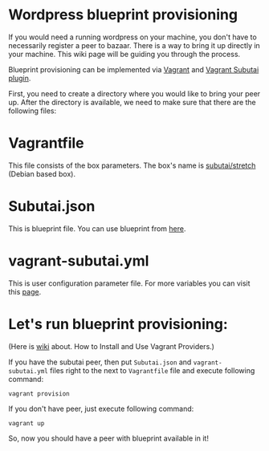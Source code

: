 # Wordpress blueprint provisioning
If you would need a running wordpress on your machine, you don't have to necessarily register a peer to bazaar. There is a way to bring it up directly in your machine. This wiki page will be guiding you through the process. 

Blueprint provisioning can be implemented via [Vagrant](https://www.vagrantup.com/) and [Vagrant Subutai plugin](https://github.com/subutai-io/vagrant).

First, you need to create a directory where you would like to bring your peer up. After the directory is available, we need to make sure that there are the following files:

# Vagrantfile
This file consists of the box parameters. The box's name is [subutai/stretch](https://app.vagrantup.com/subutai/boxes/stretch) (Debian based box).

# Subutai.json
This is blueprint file. You can use blueprint from [here](https://github.com/subutai-blueprints).

# vagrant-subutai.yml

This is user configuration parameter file. For more variables you can visit this [page](https://github.com/subutai-io/vagrant/wiki/Configuration-Parameters). 

# Let's run blueprint provisioning:
(Here is [wiki](https://github.com/subutai-io/vagrant/wiki/How-to-Install-and-Use-Vagrant-Providers) about. How to Install and Use Vagrant Providers.)

If you have the subutai peer, then put `Subutai.json` and `vagrant-subutai.yml` files right to the next to `Vagrantfile` file
and execute following command:

`vagrant provision`

If you don't have peer, just execute following command:

`vagrant up`

So, now you should have a peer with blueprint available in it! 

